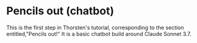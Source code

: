 # Pencils out (chatbot)
This is the first step in Thorsten's tutorial, corresponding to the section entitled,"Pencils out!" It is a basic chatbot build around Claude Sonnet 3.7.